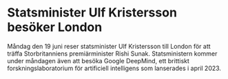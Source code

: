 # Statsminister Ulf Kristersson besöker London

Måndag den 19 juni reser statsminister Ulf Kristersson till London för att träffa Storbritanniens premiärminister Rishi Sunak. Statsministern kommer under måndagen även att besöka Google DeepMind, ett brittiskt forskningslaboratorium för artificiell intelligens som lanserades i april 2023.
